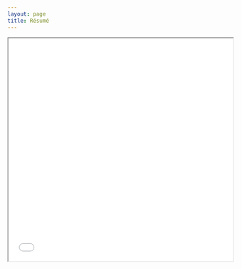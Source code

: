 ```yaml
---
layout: page
title: Résumé
---
```


<iframe src="images/Main_Resume_StephenKaplan_2020.pdf" width="100%" height="500px">
</iframe>

